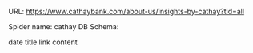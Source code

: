 URL: https://www.cathaybank.com/about-us/insights-by-cathay?tid=all

Spider name: cathay
DB Schema:

date
title
link
content
